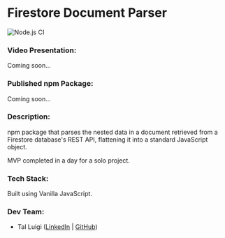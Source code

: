 # Firestore Document Parser

![Node.js CI](https://github.com/luigilegion/firestore-document-parser/actions/workflows/nodejs.yml/badge.svg)

### Video Presentation:

Coming soon...

### Published npm Package:

Coming soon...

### Description:

npm package that parses the nested data in a document retrieved from a Firestore database's REST API, flattening it into a standard JavaScript object.

MVP completed in a day for a solo project.

### Tech Stack:

Built using Vanilla JavaScript.

### Dev Team:

- Tal Luigi ([LinkedIn](https://www.linkedin.com/in/talluigi) | [GitHub](https://github.com/luigilegion))

